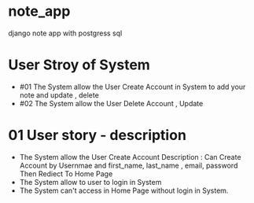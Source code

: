 # note_app

django note app with postgress sql

# User Stroy of System

- #01 The System allow the User Create Account in System to add your note and update , delete
- #02 The System allow the User Delete Account , Update

# 01 User story - description

- The System allow the User Create Account
  Description : Can Create Account by Usernmae and first_name, last_name , email, password
  Then Rediect To Home Page
- The System allow to user to login in System
- The System can't access in Home Page without login in System.

